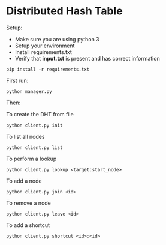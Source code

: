 # Distributed Hash Table

Setup:

* Make sure you are using python 3
* Setup your environment
* Install requirements.txt
* Verify that **input.txt** is present and has correct information

```
pip install -r requirements.txt
``` 

First run: 
```
python manager.py
```

Then:

To create the DHT from file
```
python client.py init
```

To list all nodes
```
python client.py list
```

To perform a lookup

```
python client.py lookup <target:start_node>
```

To add a node
```
python client.py join <id>
```

To remove a node
```
python client.py leave <id>
```

To add a shortcut
```
python client.py shortcut <id>:<id>
```

